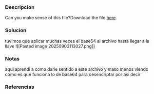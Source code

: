 ### Descripcion
Can you make sense of this file?Download the file [here](https://artifacts.picoctf.net/c/472/enc_flag).

### Solucion
tuvimos que aplicar muchas veces el base64 al archivo hasta llegar a la llave
![[Pasted image 20250903113027.png]]

### Notas
aqui aprendi a como darle sentido a este archivo y maso menos viendo como es que funciona lo de base64 para desencriptar por asi decir

### Referencias
